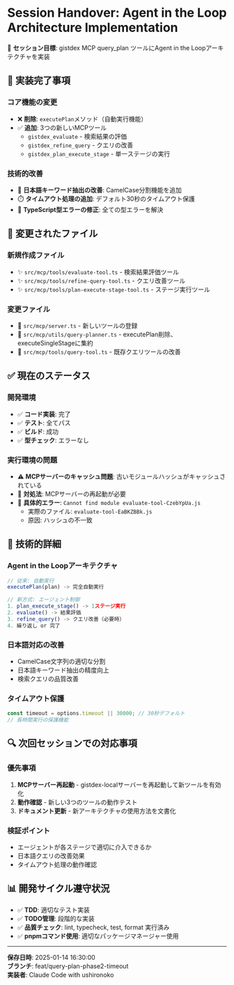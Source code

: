 # Session Handover: Agent in the Loop Architecture Implementation

🎯 **セッション目標**: gistdex MCP query_plan ツールにAgent in the Loopアーキテクチャを実装

## 🚀 実装完了事項

### コア機能の変更
- ❌ **削除**: `executePlan`メソッド（自動実行機能）
- ✅ **追加**: 3つの新しいMCPツール
  - `gistdex_evaluate` - 検索結果の評価
  - `gistdex_refine_query` - クエリの改善
  - `gistdex_plan_execute_stage` - 単一ステージの実行

### 技術的改善
- 🔧 **日本語キーワード抽出の改善**: CamelCase分割機能を追加
- ⏱️ **タイムアウト処理の追加**: デフォルト30秒のタイムアウト保護
- 🎯 **TypeScript型エラーの修正**: 全ての型エラーを解決

## 📁 変更されたファイル

### 新規作成ファイル
- ✨ `src/mcp/tools/evaluate-tool.ts` - 検索結果評価ツール
- ✨ `src/mcp/tools/refine-query-tool.ts` - クエリ改善ツール  
- ✨ `src/mcp/tools/plan-execute-stage-tool.ts` - ステージ実行ツール

### 変更ファイル
- 🔄 `src/mcp/server.ts` - 新しいツールの登録
- 🔄 `src/mcp/utils/query-planner.ts` - executePlan削除、executeSingleStageに集約
- 🔄 `src/mcp/tools/query-tool.ts` - 既存クエリツールの改善

## ✅ 現在のステータス

### 開発環境
- ✅ **コード実装**: 完了
- ✅ **テスト**: 全てパス
- ✅ **ビルド**: 成功
- ✅ **型チェック**: エラーなし

### 実行環境の問題
- ⚠️ **MCPサーバーのキャッシュ問題**: 古いモジュールハッシュがキャッシュされている
- 🔄 **対処法**: MCPサーバーの再起動が必要
- 🐛 **具体的エラー**: `Cannot find module evaluate-tool-CzebYpUa.js`
  - 実際のファイル: `evaluate-tool-EaBKZBBk.js`
  - 原因: ハッシュの不一致

## 🔧 技術的詳細

### Agent in the Loopアーキテクチャ
```typescript
// 従来: 自動実行
executePlan(plan) -> 完全自動実行

// 新方式: エージェント制御
1. plan_execute_stage() -> 1ステージ実行
2. evaluate() -> 結果評価
3. refine_query() -> クエリ改善（必要時）
4. 繰り返し or 完了
```

### 日本語対応の改善
- CamelCase文字列の適切な分割
- 日本語キーワード抽出の精度向上
- 検索クエリの品質改善

### タイムアウト保護
```typescript
const timeout = options.timeout || 30000; // 30秒デフォルト
// 長時間実行の保護機能
```

## 🔍 次回セッションでの対応事項

### 優先事項
1. **MCPサーバー再起動** - gistdex-localサーバーを再起動して新ツールを有効化
2. **動作確認** - 新しい3つのツールの動作テスト
3. **ドキュメント更新** - 新アーキテクチャの使用方法を文書化

### 検証ポイント
- エージェントが各ステージで適切に介入できるか
- 日本語クエリの改善効果
- タイムアウト処理の動作確認

## 📊 開発サイクル遵守状況

- ✅ **TDD**: 適切なテスト実装
- ✅ **TODO管理**: 段階的な実装
- ✅ **品質チェック**: lint, typecheck, test, format 実行済み
- ✅ **pnpmコマンド使用**: 適切なパッケージマネージャー使用

---

**保存日時**: 2025-01-14 16:30:00  
**ブランチ**: feat/query-plan-phase2-timeout  
**実装者**: Claude Code with ushironoko
